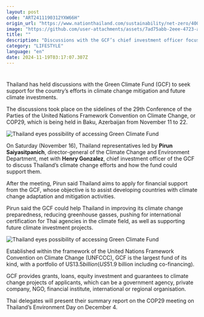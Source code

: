 ```yaml
---
layout: post
code: "ART2411190312YXW66H"
origin_url: "https://www.nationthailand.com/sustainability/net-zero/40043407"
image: "https://github.com/user-attachments/assets/7ad75abb-2eee-4723-af5a-1e3eeb20c258"
title: ""
description: "Discussions with the GCF’s chief investment officer focused on intention to apply for support for the country’s climate mitigation efforts"
category: "LIFESTYLE"
language: "en"
date: 2024-11-19T03:17:07.307Z
---
```


# 









Thailand has held discussions with the Green Climate Fund (GCF) to seek support for the country’s efforts in climate change mitigation and future climate investments.

The discussions took place on the sidelines of the 29th Conference of the Parties of the United Nations Framework Convention on Climate Change, or COP29, which is being held in Baku, Azerbaijan from November 11 to 22.

  ![Thailand eyes possibility of accessing Green Climate Fund](https://github.com/user-attachments/assets/6d9fda3f-4ce6-415c-b5d4-39eb411dd037)

On Saturday (November 16), Thailand representatives led by **Pirun Saiyasitpanich**, director-general of the Climate Change and Environment Department, met with **Henry Gonzalez**, chief investment officer of the GCF to discuss Thailand’s climate change efforts and how the fund could support them.

After the meeting, Pirun said Thailand aims to apply for financial support from the GCF, whose objective is to assist developing countries with climate change adaptation and mitigation activities.

Pirun said the GCF could help Thailand in improving its climate change preparedness, reducing greenhouse gasses, pushing for international certification for Thai agencies in the climate field, as well as supporting future climate investment projects.

  ![Thailand eyes possibility of accessing Green Climate Fund](https://github.com/user-attachments/assets/06b3f9bc-3f51-4959-ae0c-2ce8373298cb)

Established within the framework of the United Nations Framework Convention on Climate Change (UNFCCC), GCF is the largest fund of its kind, with a portfolio of US$13.5 billion (US$51.9 billion including co-financing).

GCF provides grants, loans, equity investment and guarantees to climate change projects of applicants, which can be a government agency, private company, NGO, financial institute, international or regional organisation.

Thai delegates will present their summary report on the COP29 meeting on Thailand’s Environment Day on December 4.